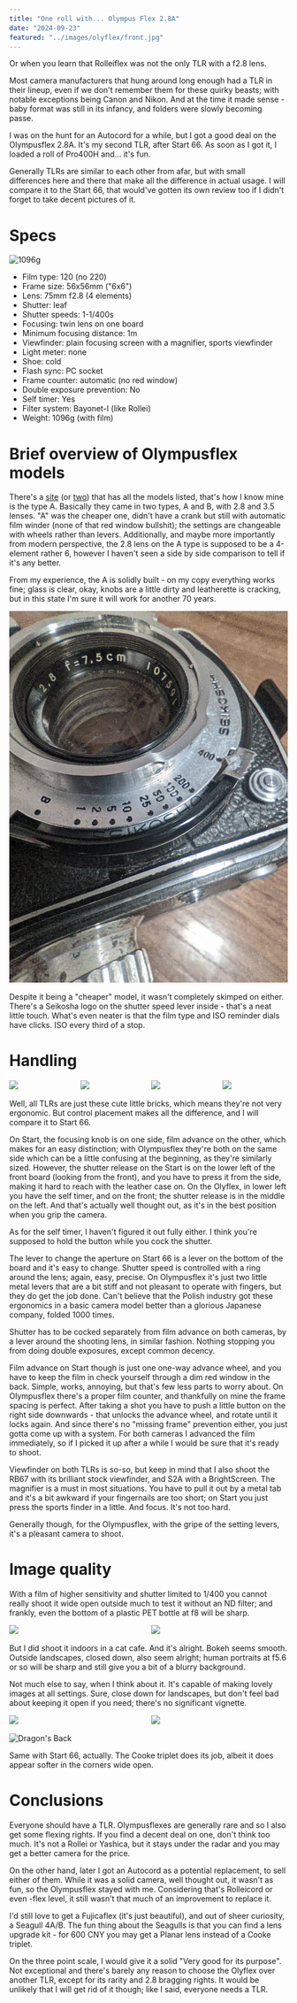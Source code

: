 ```yaml
---
title: "One roll with... Olympus Flex 2.8A"
date: "2024-09-23"
featured: "../images/olyflex/front.jpg"
---
```


Or when you learn that Rolleiflex was not the only TLR with a f2.8 lens.

Most camera manufacturers that hung around long enough had a TLR in their lineup, even if we don't remember them for these quirky beasts; with notable exceptions being Canon and Nikon. And at the time it made sense - baby format was still in its infancy, and folders were slowly becoming passe. 

I was on the hunt for an Autocord for a while, but I got a good deal on the Olympusflex 2.8A. It's my second TLR, after Start 66. As soon as I got it, I loaded a roll of Pro400H and... it's fun. 

Generally TLRs are similar to each other from afar, but with small differences here and there that make all the difference in actual usage. I will compare it to the Start 66, that would've gotten its own review too if I didn't forget to take decent pictures of it.

# Specs

![1096g](../images/olyflex/weight.jpg)

* Film type: 120 (no 220)
* Frame size: 56x56mm ("6x6")
* Lens: 75mm f2.8 (4 elements)
* Shutter: leaf
* Shutter speeds: 1-1/400s
* Focusing: twin lens on one board
* Minimum focusing distance: 1m
* Viewfinder: plain focusing screen with a magnifier, sports viewfinder
* Light meter: none
* Shoe: cold
* Flash sync: PC socket
* Frame counter: automatic (no red window)
* Double exposure prevention: No
* Self timer: Yes
* Filter system: Bayonet-I (like Rollei)
* Weight: 1096g (with film)

# Brief overview of Olympusflex models

There's a [site](http://www.biofos.com/coll/subcoll/tlr.html) (or [two](http://www.tlr-cameras.com/Japanese/Olympus.html)) that has all the models listed, that's how I know mine is the type A. Basically they came in two types, A and B, with 2.8 and 3.5 lenses. "A" was the cheaper one, didn't have a crank but still with automatic film winder (none of that red window bullshit); the settings are changeable with wheels rather than levers. Additionally, and maybe more importantly from modern perspective, the 2.8 lens on the A type is supposed to be a 4-element rather 6, however I haven't seen a side by side comparison to tell if it's any better. 

From my experience, the A is solidly built - on my copy everything works fine; glass is clear, okay, knobs are a little dirty and leatherette is cracking, but in this state I'm sure it will work for another 70 years.

![seikosha](../images/olyflex/seikosha.jpg)

Despite it being a "cheaper" model, it wasn't completely skimped on either. There's a Seikosha logo on the shutter speed lever inside - that's a neat little touch. What's even neater is that the film type and ISO reminder dials have clicks. ISO every third of a stop.

# Handling

<div style="display:flex">
     <div style="flex:1;padding-left;">
          <img src="../images/olyflex/left.jpg" width="25%"/>
     </div>
     <div style="flex:1;padding-left:10px;">
          <img src="../images/olyflex/right.jpg" width="25%"/>
     </div>
     <div style="flex:1;padding-left:10px;">
          <img src="../images/olyflex/bottom.jpg" width="25%"/>
     </div>
     <div style="flex:1;padding-left:10px;">
          <img src="../images/olyflex/case.jpg" width="25%"/>
     </div>
</div>

Well, all TLRs are just these cute little bricks, which means they're not very ergonomic. But control placement makes all the difference, and I will compare it to Start 66.

On Start, the focusing knob is on one side, film advance on the other, which makes for an easy distinction; with Olympusflex they're both on the same side which can be a little confusing at the beginning, as they're similarly sized. However, the shutter release on the Start is on the lower left of the front board (looking from the front), and you have to press it from the side, making it hard to reach with the leather case on. On the Olyflex, in lower left you have the self timer, and on the front; the shutter release is in the middle on the left. And that's actually well thought out, as it's in the best position when you grip the camera.

As for the self timer, I haven't figured it out fully either. I think you're supposed to hold the button while you cock the shutter.

The lever to change the aperture on Start 66 is a lever on the bottom of the board and it's easy to change. Shutter speed is controlled with a ring around the lens; again, easy, precise. On Olympusflex it's just two little metal levers that are a bit stiff and not pleasant to operate with fingers, but they do get the job done. Can't believe that the Polish industry got these ergonomics in a basic camera model better than a glorious Japanese company, folded 1000 times.

Shutter has to be cocked separately from film advance on both cameras, by a lever around the shooting lens, in similar fashion. Nothing stopping you from doing double exposures, except common decency.

Film advance on Start though is just one one-way advance wheel, and you have to keep the film in check yourself through a dim red window in the back. Simple, works, annoying, but that's few less parts to worry about. On Olympusflex there's a proper film counter, and thankfully on mine the frame spacing is perfect. After taking a shot you have to push a little button on the right side downwards - that unlocks the advance wheel, and rotate until it locks again. And since there's no "missing frame" prevention either, you just gotta come up with a system. For both cameras I advanced the film immediately, so if I picked it up after a while I would be sure that it's ready to shoot.

Viewfinder on both TLRs is so-so, but keep in mind that I also shoot the RB67 with its brilliant stock viewfinder, and S2A with a BrightScreen. The magnifier is a must in most situations. You have to pull it out by a metal tab and it's a bit awkward if your fingernails are too short; on Start you just press the sports finder in a little. And focus. It's not too hard.

Generally though, for the Olympusflex, with the gripe of the setting levers, it's a pleasant camera to shoot.

# Image quality

With a film of higher sensitivity and shutter limited to 1/400 you cannot really shoot it wide open outside much to test it without an ND filter; and frankly, even the bottom of a plastic PET bottle at f8 will be sharp.

<div style="display:flex">
     <div style="flex:1;padding-left;">
          <img src="../images/olyflex/samples/catcafe.jpg" width="50%"/>
     </div>
     <div style="flex:1;padding-left:10px;">
          <img src="../images/olyflex/samples/trisunflower.jpg" width="50%"/>
     </div>
</div>

But I did shoot it indoors in a cat cafe. And it's alright. Bokeh seems smooth. Outside landscapes, closed down, also seem alright; human portraits at f5.6 or so will be sharp and still give you a bit of a blurry background.

Not much else to say, when I think about it. It's capable of making lovely images at all settings. Sure, close down for landscapes, but don't feel bad about keeping it open if you need; there's no significant vignette.

<div style="display:flex">
     <div style="flex:1;padding-left;">
          <img src="../images/olyflex/samples/saxophonist1.jpg" width="50%"/>
     </div>
     <div style="flex:1;padding-left:10px;">
          <img src="../images/olyflex/samples/saxophonist2.jpg" width="50%"/>
     </div>
</div>

![Dragon's Back](../images/olyflex/samples/dragonsback.jpg)

Same with Start 66, actually. The Cooke triplet does its job, albeit it does appear softer in the corners wide open.

# Conclusions

Everyone should have a TLR. Olympusflexes are generally rare and so I also get some flexing rights. If you find a decent deal on one, don't think too much. It's not a Rollei or Yashica, but it stays under the radar and you may get a better camera for the price.

On the other hand, later I got an Autocord as a potential replacement, to sell either of them. While it was a solid camera, well thought out, it wasn't as fun, so the Olympusflex stayed with me. Considering that's Rolleicord or even -flex level, it still wasn't that much of an improvement to replace it.

I'd still love to get a Fujicaflex (it's just beautiful), and out of sheer curiosity, a Seagull 4A/B. The fun thing about the Seagulls is that you can find a lens upgrade kit - for 600 CNY you may get a Planar lens instead of a Cooke triplet.

On the three point scale, I would give it a solid "Very good for its purpose". Not exceptional and there's barely any reason to choose the Olyflex over another TLR, except for its rarity and 2.8 bragging rights. It would be unlikely that I will get rid of it though; like I said, everyone needs a TLR.
